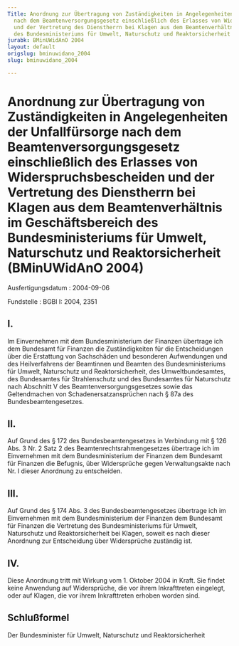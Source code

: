 ```yaml
---
Title: Anordnung zur Übertragung von Zuständigkeiten in Angelegenheiten der Unfallfürsorge
  nach dem Beamtenversorgungsgesetz einschließlich des Erlasses von Widerspruchsbescheiden
  und der Vertretung des Dienstherrn bei Klagen aus dem Beamtenverhältnis im Geschäftsbereich
  des Bundesministeriums für Umwelt, Naturschutz und Reaktorsicherheit
jurabk: BMinUWidAnO 2004
layout: default
origslug: bminuwidano_2004
slug: bminuwidano_2004

---
```


# Anordnung zur Übertragung von Zuständigkeiten in Angelegenheiten der Unfallfürsorge nach dem Beamtenversorgungsgesetz einschließlich des Erlasses von Widerspruchsbescheiden und der Vertretung des Dienstherrn bei Klagen aus dem Beamtenverhältnis im Geschäftsbereich des Bundesministeriums für Umwelt, Naturschutz und Reaktorsicherheit (BMinUWidAnO 2004)

Ausfertigungsdatum
:   2004-09-06

Fundstelle
:   BGBl I: 2004, 2351



## I.

Im Einvernehmen mit dem Bundesministerium der Finanzen übertrage ich dem Bundesamt für Finanzen die Zuständigkeiten für die Entscheidungen über die Erstattung von Sachschäden und besonderen Aufwendungen und des Heilverfahrens der Beamtinnen und Beamten des Bundesministeriums für Umwelt, Naturschutz und Reaktorsicherheit, des Umweltbundesamtes, des Bundesamtes für Strahlenschutz und des Bundesamtes für Naturschutz nach Abschnitt V des Beamtenversorgungsgesetzes sowie das Geltendmachen von Schadenersatzansprüchen nach § 87a des Bundesbeamtengesetzes.


## II.

Auf Grund des § 172 des Bundesbeamtengesetzes in Verbindung mit § 126 Abs. 3 Nr. 2 Satz 2 des Beamtenrechtsrahmengesetzes übertrage ich im Einvernehmen mit dem Bundesministerium der Finanzen dem Bundesamt für Finanzen die Befugnis, über Widersprüche gegen Verwaltungsakte nach Nr. I dieser Anordnung zu entscheiden.


## III.

Auf Grund des § 174 Abs. 3 des Bundesbeamtengesetzes übertrage ich im Einvernehmen mit dem Bundesministerium der Finanzen dem Bundesamt für Finanzen die Vertretung des Bundesministeriums für Umwelt, Naturschutz und Reaktorsicherheit bei Klagen, soweit es nach dieser Anordnung zur Entscheidung über Widersprüche zuständig ist.


## IV.

Diese Anordnung tritt mit Wirkung vom 1. Oktober 2004 in Kraft. Sie findet keine Anwendung auf Widersprüche, die vor ihrem Inkrafttreten eingelegt, oder auf Klagen, die vor ihrem Inkrafttreten erhoben worden sind.


## Schlußformel

Der Bundesminister für Umwelt, Naturschutz und Reaktorsicherheit

